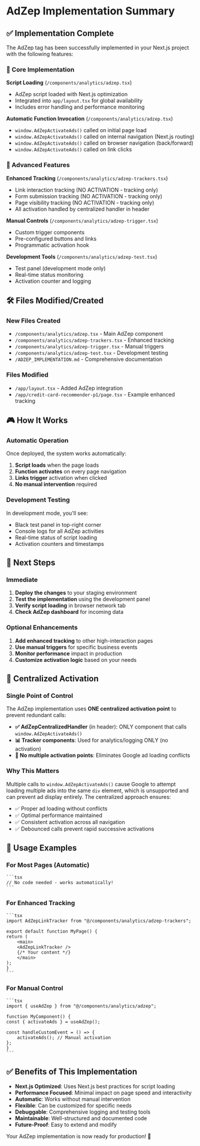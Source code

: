 # AdZep Implementation Summary

## ✅ Implementation Complete

The AdZep tag has been successfully implemented in your Next.js project with the following features:

### 🎯 Core Implementation

**Script Loading** (`/components/analytics/adzep.tsx`)

* AdZep script loaded with Next.js optimization
* Integrated into `app/layout.tsx` for global availability
* Includes error handling and performance monitoring

**Automatic Function Invocation** (`/components/analytics/adzep.tsx`)

* `window.AdZepActivateAds()` called on initial page load
* `window.AdZepActivateAds()` called on internal navigation (Next.js routing)
* `window.AdZepActivateAds()` called on browser navigation (back/forward)
* `window.AdZepActivateAds()` called on link clicks

### 🚀 Advanced Features

**Enhanced Tracking** (`/components/analytics/adzep-trackers.tsx`)

* Link interaction tracking (NO ACTIVATION - tracking only)
* Form submission tracking (NO ACTIVATION - tracking only)
* Page visibility tracking (NO ACTIVATION - tracking only)
* All activation handled by centralized handler in header

**Manual Controls** (`/components/analytics/adzep-trigger.tsx`)

* Custom trigger components
* Pre-configured buttons and links
* Programmatic activation hook

**Development Tools** (`/components/analytics/adzep-test.tsx`)

* Test panel (development mode only)
* Real-time status monitoring
* Activation counter and logging

## 🛠️ Files Modified/Created

### New Files Created

* `/components/analytics/adzep.tsx` - Main AdZep component
* `/components/analytics/adzep-trackers.tsx` - Enhanced tracking
* `/components/analytics/adzep-trigger.tsx` - Manual triggers
* `/components/analytics/adzep-test.tsx` - Development testing
* `/ADZEP_IMPLEMENTATION.md` - Comprehensive documentation

### Files Modified

* `/app/layout.tsx` - Added AdZep integration
* `/app/credit-card-recommender-p1/page.tsx` - Example enhanced tracking

## 🎮 How It Works

### Automatic Operation

Once deployed, the system works automatically:

1. **Script loads** when the page loads
2. **Function activates** on every page navigation
3. **Links trigger** activation when clicked
4. **No manual intervention** required

### Development Testing

In development mode, you'll see:

* Black test panel in top-right corner
* Console logs for all AdZep activities
* Real-time status of script loading
* Activation counters and timestamps

## 🚀 Next Steps

### Immediate

1. **Deploy the changes** to your staging environment
2. **Test the implementation** using the development panel
3. **Verify script loading** in browser network tab
4. **Check AdZep dashboard** for incoming data

### Optional Enhancements

1. **Add enhanced tracking** to other high-interaction pages
2. **Use manual triggers** for specific business events
3. **Monitor performance** impact in production
4. **Customize activation logic** based on your needs

## 🎯 Centralized Activation

### Single Point of Control

The AdZep implementation uses **ONE centralized activation point** to prevent redundant calls:

* **✅ AdZepCentralizedHandler** (in header): ONLY component that calls `window.AdZepActivateAds()`
* **📊 Tracker components**: Used for analytics/logging ONLY (no activation)
* **🚫 No multiple activation points**: Eliminates Google ad loading conflicts

### Why This Matters

Multiple calls to `window.AdZepActivateAds()` cause Google to attempt loading multiple ads into the same `div` element, which is unsupported and can prevent ad display entirely. The centralized approach ensures:

* ✅ Proper ad loading without conflicts
* ✅ Optimal performance maintained
* ✅ Consistent activation across all navigation
* ✅ Debounced calls prevent rapid successive activations

## 🔧 Usage Examples

### For Most Pages (Automatic)

    ```tsx
    // No code needed - works automatically!
    ```

### For Enhanced Tracking

    ```tsx
    import AdZepLinkTracker from "@/components/analytics/adzep-trackers";

    export default function MyPage() {
    return (
        <main>
        <AdZepLinkTracker />
        {/* Your content */}
        </main>
    );
    }
    ```

### For Manual Control

    ```tsx
    import { useAdZep } from "@/components/analytics/adzep";

    function MyComponent() {
    const { activateAds } = useAdZep();
    
    const handleCustomEvent = () => {
        activateAds(); // Manual activation
    };
    }
    ```

## ✅ Benefits of This Implementation

* **Next.js Optimized**: Uses Next.js best practices for script loading
* **Performance Focused**: Minimal impact on page speed and interactivity
* **Automatic**: Works without manual intervention
* **Flexible**: Can be customized for specific needs
* **Debuggable**: Comprehensive logging and testing tools
* **Maintainable**: Well-structured and documented code
* **Future-Proof**: Easy to extend and modify

Your AdZep implementation is now ready for production! 🎉
